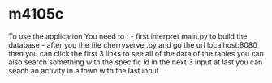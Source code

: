 # m4105c
To use the application
You need to :
	- first interpret main.py to build the database
	- after you the file cherryserver.py and go the url localhost:8080
then you can click the first 3 links to see all of the data of the tables you can also search something with the specific id in the next 3 input at last you can seach an activity in a town with the last input